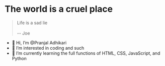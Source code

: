 # The world is a cruel place
> Life is a sad lie
> <br>
> <Br>
>  -- Joe
- 👋 Hi, I’m @Pranjal Adhikari
- 👀 I’m interested in coding and such
- 🌱 I’m currently learning the full functions of HTML, CSS, JavaScript, and Python


